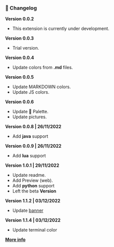 ### 📝 Changelog
**Version 0.0.2**
  - This extension is currently under development. 

**Version 0.0.3**
  - Trial version.

**Version 0.0.4**
  - Update colors from **.md** files.

**Version 0.0.5**
  - Update MARKDOWN colors.
  - Update JS colors.
  
**Version 0.0.6**
  - Update 🎨 Palette.
  - Update pictures.

**Version 0.0.8 | 26/11/2022**
  - Add **java** support

**Version 0.0.9 | 26/11/2022**
  - Add **lua** support

**Version 1.0.1 | 29/11/2022**
  - Update readme.
  - Add Preview (web).
  - Add **python** support
  - Left the beta **Version**

**Version 1.1.2 | 03/12/2022**
  - Update [banner](public/images/banner1.png)

**Version 1.1.4 | 03/12/2022**
  - Update terminal color

[**More info**](https://github.com/kodiexp/arcadia-theme/blob/main/Changelog.md)
